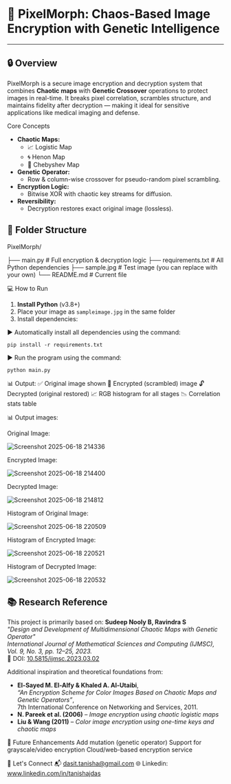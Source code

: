 # 🧬 PixelMorph: Chaos-Based Image Encryption with Genetic Intelligence
---
## 🔒 Overview
PixelMorph is a secure image encryption and decryption system that combines **Chaotic maps** with **Genetic Crossover** operations to protect images in real-time. It breaks pixel correlation, scrambles structure, and maintains fidelity after decryption — making it ideal for sensitive applications like medical imaging and defense.

Core Concepts
- **Chaotic Maps:**
  - 📈 Logistic Map
  - 🌀 Henon Map
  - 🔁 Chebyshev Map
- **Genetic Operator:**
  - Row & column-wise crossover for pseudo-random pixel scrambling.
- **Encryption Logic:**
  - Bitwise XOR with chaotic key streams for diffusion.
- **Reversibility:**
  - Decryption restores exact original image (lossless).


## 📂 Folder Structure
PixelMorph/

├── main.py # Full encryption & decryption logic
├── requirements.txt # All Python dependencies
├── sample.jpg # Test image (you can replace with your own)
└── README.md # Current file

💻 How to Run

1. **Install Python** (v3.8+)
2. Place your image as `sampleimage.jpg` in the same folder
3. Install dependencies:

▶️ Automatically install all dependencies using the command:
    
    pip install -r requirements.txt


▶️ Run the program using the command:

    python main.py


📊 Output:
    ✅ Original image shown
    🔐 Encrypted (scrambled) image
    🔓 Decrypted (original restored)
    📈 RGB histogram for all stages
    📉 Correlation stats table

📊 Output images:

Original Image:

![Screenshot 2025-06-18 214336](https://github.com/user-attachments/assets/6d914d0f-6ab6-4373-aac4-a7be694b751a)


Encrypted Image:

![Screenshot 2025-06-18 214400](https://github.com/user-attachments/assets/ac2511ae-f78f-4b32-82d8-9141cd9e93f6)


Decrypted Image:

![Screenshot 2025-06-18 214812](https://github.com/user-attachments/assets/cdd2144c-6752-4870-897e-cc85dfe54c50)


Histogram of Original Image:

![Screenshot 2025-06-18 220509](https://github.com/user-attachments/assets/e5ecbf1b-6ad5-400a-a5be-3510f1b42510)

Histogram of Encrypted Image:

![Screenshot 2025-06-18 220521](https://github.com/user-attachments/assets/6fd81156-a2c1-41a0-a18b-1e98e746f024)

Histogram of Decrypted Image:

![Screenshot 2025-06-18 220532](https://github.com/user-attachments/assets/9e3a3a46-ddc2-407c-9007-c14e2dac4c93)


## 📚 Research Reference
This project is primarily based on:
**Sudeep Nooly B, Ravindra S**  
_"Design and Development of Multidimensional Chaotic Maps with Genetic Operator"_  
*International Journal of Mathematical Sciences and Computing (IJMSC), Vol. 9, No. 3, pp. 12–25, 2023.*  
📖 DOI: [10.5815/ijmsc.2023.03.02](https://doi.org/10.5815/ijmsc.2023.03.02)

Additional inspiration and theoretical foundations from:
- **El-Sayed M. El-Alfy & Khaled A. Al-Utaibi**,  
  *“An Encryption Scheme for Color Images Based on Chaotic Maps and Genetic Operators”*,  
  7th International Conference on Networking and Services, 2011.
- **N. Pareek et al. (2006)** – *Image encryption using chaotic logistic maps*
- **Liu & Wang (2011)** – *Color image encryption using one-time keys and chaotic maps*


🧩 Future Enhancements
    Add mutation (genetic operator)
    Support for grayscale/video encryption
    Cloud/web-based encryption service


🙌 Let's Connect
    📬 dasit.tanisha@gmail.com
    🌐 Linkedin: www.linkedin.com/in/tanishajdas




